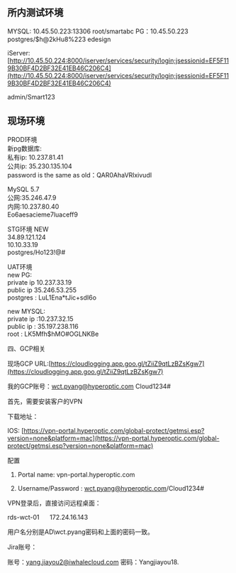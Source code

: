 
## 所内测试环境

MYSQL: 10.45.50.223:13306 root/smartabc
PG：10.45.50.223 postgres/$h@2kHu8%223 edesign

iServer: [http://10.45.50.224:8000/iserver/services/security/login;jsessionid=EF5F119B30BF4D2BF32E41EB46C206C4](http://10.45.50.224:8000/iserver/services/security/login;jsessionid=EF5F119B30BF4D2BF32E41EB46C206C4)

admin/Smart123

## 现场环境
PROD环境  
新pg数据库:   
私有ip: 10.237.81.41  
公共ip: 35.230.135.104  
password is the same as old：QAR0AhaVRlxivudI  
  
MySQL 5.7   
公网:35.246.47.9   
内网:10.237.80.40   
Eo6aesacieme7luaceff9  
  
STG环境 NEW  
34.89.121.124  
10.10.33.19  
postgres/Ho123!@#  
  
  
UAT环境  
new PG:  
private ip 10.237.33.19  
public ip 35.246.53.255  
postgres : LuL1Ena*tJic+sdI6o  
  
  
new MYSQL:  
private ip :10.237.32.15  
public ip : 35.197.238.116  
root : LK5Mfh$hMO#OGLNKBe

四、GCP相关

现场GCP URL:[https://cloudlogging.app.goo.gl/tZiiZ9qtLzBZsKgw7](https://cloudlogging.app.goo.gl/tZiiZ9qtLzBZsKgw7)

我的GCP账号：wct.pyang@hyperoptic.com Cloud1234#

首先，需要安装客户的VPN

下载地址：

IOS: [https://vpn-portal.hyperoptic.com/global-protect/getmsi.esp?version=none&platform=mac](https://vpn-portal.hyperoptic.com/global-protect/getmsi.esp?version=none&platform=mac)

配置

1. Portal name: vpn-portal.hyperoptic.com

2. Username/Password : wct.pyang@hyperoptic.com/Cloud1234#

VPN登录后，直接访问远程桌面：

rds-wct-01      172.24.16.143

用户名分别是AD\wct.pyang密码和上面的密码一致。

Jira账号：

账号：yang.jiayou2@iwhalecloud.com
密码：Yangjiayou18.